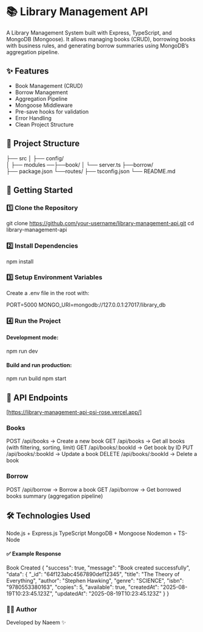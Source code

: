 # 📚 Library Management API

A Library Management System built with Express, TypeScript, and MongoDB (Mongoose).
It allows managing books (CRUD), borrowing books with business rules, and generating borrow summaries using MongoDB’s aggregation pipeline.

## ✨ Features

- Book Management (CRUD)
- Borrow Management
- Aggregation Pipeline
- Mongoose Middleware
- Pre-save hooks for validation
- Error Handling
- Clean Project Structure

## 📂 Project Structure
├── src
│   ├── config/           
│   ├── modules ──├──book/ 
│   └── server.ts ├──borrow/                
├── package.json  └──routes/
├── tsconfig.json
└── README.md

## 🚀 Getting Started

### 1️⃣ Clone the Repository
git clone https://github.com/your-username/library-management-api.git
cd library-management-api

### 2️⃣ Install Dependencies
npm install

### 3️⃣ Setup Environment Variables

Create a .env file in the root with:

PORT=5000
MONGO_URI=mongodb://127.0.0.1:27017/library_db

### 4️⃣ Run the Project

#### Development mode:

npm run dev


#### Build and run production:

npm run build
npm start

## 📖 API Endpoints
[https://library-management-api-psi-rose.vercel.app/]

### Books

POST /api/books → Create a new book
GET /api/books → Get all books (with filtering, sorting, limit)
GET /api/books/:bookId → Get book by ID
PUT /api/books/:bookId → Update a book
DELETE /api/books/:bookId → Delete a book

### Borrow

POST /api/borrow → Borrow a book
GET /api/borrow → Get borrowed books summary (aggregation pipeline)

## 🛠 Technologies Used

Node.js + Express.js
TypeScript
MongoDB + Mongoose 
Nodemon + TS-Node 

#### ✅ Example Response
Book Created
 {
  "success": true,
  "message": "Book created successfully",
  "data": {
    "_id": "64f123abc4567890def12345",
    "title": "The Theory of Everything",
    "author": "Stephen Hawking",
    "genre": "SCIENCE",
    "isbn": "9780553380163",
    "copies": 5,
    "available": true,
    "createdAt": "2025-08-19T10:23:45.123Z",
    "updatedAt": "2025-08-19T10:23:45.123Z"
  }
}

### 👨‍💻 Author
Developed by Naeem ✨